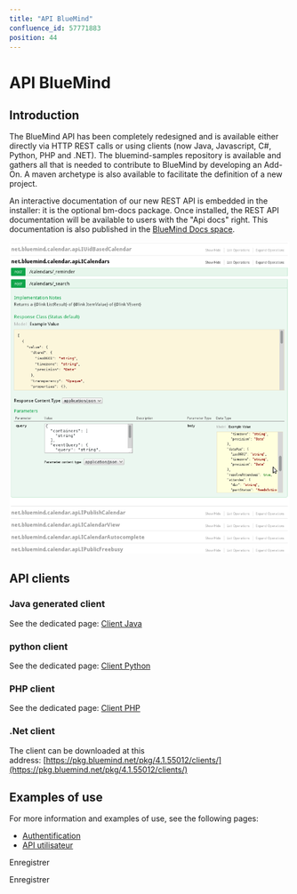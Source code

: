 ```yaml
---
title: "API BlueMind"
confluence_id: 57771883
position: 44
---
```

# API BlueMind


## Introduction

The BlueMind API has been completely redesigned and is available either directly via HTTP REST calls or using clients (now Java, Javascript, C#, Python, PHP and .NET). The bluemind-samples repository is available and gathers all that is needed to contribute to BlueMind by developing an Add-On. A maven archetype is also available to facilitate the definition of a new project.

An interactive documentation of our new REST API is embedded in the installer: it is the optional bm-docs package. Once installed, the REST API documentation will be available to users with the "Api docs" right. This documentation is also published in the [BlueMind Docs space](https://forge.bluemind.net/apidoc/).


 ![](../../attachments/57771883/57771884.png) 

 


## API clients

### Java generated client

See the dedicated page: [Client Java](/Guide_du_developpeur/API_BlueMind/Client_Java/)

### python client


See the dedicated page: [Client Python](/Guide_du_developpeur/API_BlueMind/Client_Python/)

### PHP client

See the dedicated page: [Client PHP](/Guide_du_developpeur/API_BlueMind/Client_PHP/)

### .Net client

The client can be downloaded at this address: [https://pkg.bluemind.net/pkg/4.1.55012/clients/](https://pkg.bluemind.net/pkg/4.1.55012/clients/)

## Examples of use

For more information and examples of use, see the following pages:

- [Authentification](/Guide_du_developpeur/API_BlueMind/Authentification/)
- [API utilisateur](/Guide_du_developpeur/API_BlueMind/API_d_utilisateurs/)


Enregistrer

Enregistrer


